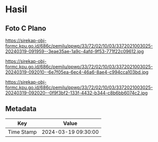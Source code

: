 # Hasil

## Foto C Plano

https://sirekap-obj-formc.kpu.go.id/686c/pemilu/ppwp/33/72/02/10/03/3372021003025-20240319-091959--3eae35ae-1a9c-4afd-9f53-771f22c09612.jpg

https://sirekap-obj-formc.kpu.go.id/686c/pemilu/ppwp/33/72/02/10/03/3372021003025-20240319-092010--6e7f05ea-6ec4-46a6-8ae4-c994cca103bd.jpg

https://sirekap-obj-formc.kpu.go.id/686c/pemilu/ppwp/33/72/02/10/03/3372021003025-20240319-092020--0f9f3bf2-133f-4432-b344-c8b6bb6074c2.jpg


## Metadata

| Key        | Value               |
| ---------- | ------------------- |
| Time Stamp | 2024-03-19 09:30:00 |




